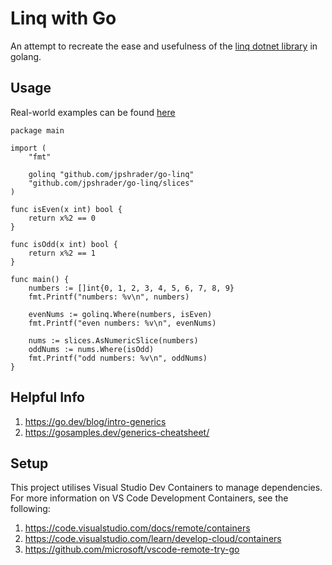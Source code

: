 # Linq with Go

An attempt to recreate the ease and usefulness of the [linq dotnet library](https://learn.microsoft.com/en-us/dotnet/api/system.linq.enumerable?view=net-8.0) in golang.

## Usage

Real-world examples can be found [here](cmd/main.go)

```
package main

import (
	"fmt"

	golinq "github.com/jpshrader/go-linq"
	"github.com/jpshrader/go-linq/slices"
)

func isEven(x int) bool {
    return x%2 == 0
}

func isOdd(x int) bool {
    return x%2 == 1
}

func main() {
	numbers := []int{0, 1, 2, 3, 4, 5, 6, 7, 8, 9}
	fmt.Printf("numbers: %v\n", numbers)

	evenNums := golinq.Where(numbers, isEven)
	fmt.Printf("even numbers: %v\n", evenNums)

	nums := slices.AsNumericSlice(numbers)
	oddNums := nums.Where(isOdd)
	fmt.Printf("odd numbers: %v\n", oddNums)
}
```

## Helpful Info

1. https://go.dev/blog/intro-generics
2. https://gosamples.dev/generics-cheatsheet/

## Setup

This project utilises Visual Studio Dev Containers to manage dependencies. For more information on VS Code Development Containers, see the following:

1. https://code.visualstudio.com/docs/remote/containers
2. https://code.visualstudio.com/learn/develop-cloud/containers
3. https://github.com/microsoft/vscode-remote-try-go
